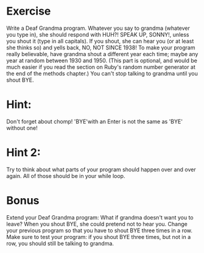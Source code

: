 # Exercise
Write a Deaf Grandma program. Whatever you say to grandma (whatever you type in), she should respond with  HUH?!  SPEAK UP, SONNY!, unless you shout it (type in all capitals). If you shout, she can hear you (or at least she thinks so) and yells back, NO, NOT SINCE 1938! To make your program really believable, have grandma shout a different year each time; maybe any year at random between 1930 and 1950. (This part is optional, and would be much easier if you read the section on Ruby's random number generator at the end of the methods chapter.) You can't stop talking to grandma until you shout BYE.

# Hint:
Don't forget about  chomp!  'BYE'with an Enter is not the same as 'BYE' without one!
# Hint 2:
 Try to think about what parts of your program should happen over and over again. All of those should be in your while loop.

# Bonus
Extend your Deaf Grandma program: What if grandma doesn't want you to leave? When you shout BYE, she could pretend not to hear you. Change your previous program so that you have to shout BYE three times in a row. Make sure to test your program: if you shout BYE three times, but not in a row, you should still be talking to grandma.